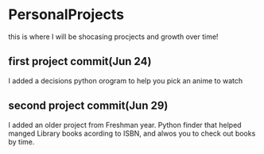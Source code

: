 # PersonalProjects
this is where I will be shocasing procjects and growth over time!

## first project commit(Jun 24)
I added a decisions python orogram to help you pick an anime to watch

## second project commit(Jun 29)
I added an older project from Freshman year. Python finder that helped manged Library books acording to ISBN, and alwos you to check out books by time.
